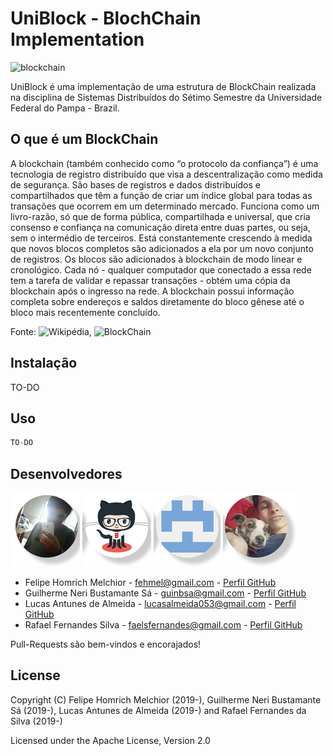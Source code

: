 # UniBlock - BlochChain Implementation

![blockchain](images/blockchain)

UniBlock é uma implementação de uma estrutura de BlockChain realizada na disciplina de Sistemas Distribuídos do Sétimo Semestre da Universidade Federal do Pampa - Brazil.

## O que é um BlockChain

A blockchain (também conhecido como “o protocolo da confiança”) é uma tecnologia de registro distribuído que visa a descentralização como medida de segurança. São bases de registros e dados distribuídos e compartilhados que têm a função de criar um índice global para todas as transações que ocorrem em um determinado mercado. Funciona como um livro-razão, só que de forma pública, compartilhada e universal, que cria consenso e confiança na comunicação direta entre duas partes, ou seja, sem o intermédio de terceiros. Está constantemente crescendo à medida que novos blocos completos são adicionados a ela por um novo conjunto de registros. Os blocos são adicionados à blockchain de modo linear e cronológico. Cada nó - qualquer computador que conectado a essa rede tem a tarefa de validar e repassar transações - obtém uma cópia da blockchain após o ingresso na rede. A blockchain possui informação completa sobre endereços e saldos diretamente do bloco gênese até o bloco mais recentemente concluído. 

Fonte: ![Wikipédia](https://pt.wikipedia.org/wiki/Blockchain), ![BlockChain](https://www.blockchain.com/)

## Instalação

TO-DO

## Uso

```python
TO-DO
```

## Desenvolvedores

![Felipe](images/homdreen.png)
![Guilherme](images/guilherme.png)
![Lucas](images/gordo.png)
![Rafael](images/rafa.png)

* Felipe Homrich Melchior - <fehmel@gmail.com> - [Perfil GitHub](https://github.com/homdreen) <br>
* Guilherme Neri Bustamante Sá - <guinbsa@gmail.com> - [Perfil GitHub](https://github.com/161150744) <br>
* Lucas Antunes de Almeida - <lucasalmeida053@gmail.com> - [Perfil GitHub](https://github.com/LucasAntunesdeAlmeida) <br>
* Rafael Fernandes Silva - <faelsfernandes@gmail.com> - [Perfil GitHub](https://github.com/faelsfernandes) <br>

Pull-Requests são bem-vindos e encorajados!

## License

Copyright (C) Felipe Homrich Melchior (2019-), Guilherme Neri Bustamante Sá (2019-), Lucas Antunes de Almeida (2019-) and Rafael Fernandes da Silva (2019-)

Licensed under the Apache License, Version 2.0